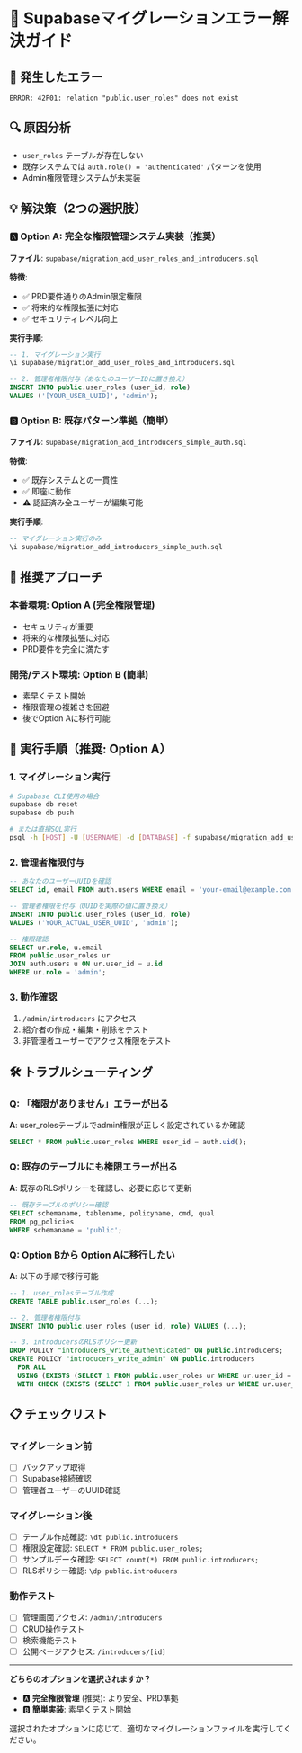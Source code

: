 # 🔧 Supabaseマイグレーションエラー解決ガイド

## 🚨 発生したエラー
```
ERROR: 42P01: relation "public.user_roles" does not exist
```

## 🔍 原因分析
- `user_roles` テーブルが存在しない
- 既存システムでは `auth.role() = 'authenticated'` パターンを使用
- Admin権限管理システムが未実装

## 💡 解決策（2つの選択肢）

### 🅰️ Option A: 完全な権限管理システム実装（推奨）

**ファイル**: `supabase/migration_add_user_roles_and_introducers.sql`

**特徴**:
- ✅ PRD要件通りのAdmin限定権限
- ✅ 将来的な権限拡張に対応
- ✅ セキュリティレベル向上

**実行手順**:
```sql
-- 1. マイグレーション実行
\i supabase/migration_add_user_roles_and_introducers.sql

-- 2. 管理者権限付与（あなたのユーザーIDに置き換え）
INSERT INTO public.user_roles (user_id, role) 
VALUES ('[YOUR_USER_UUID]', 'admin');
```

### 🅱️ Option B: 既存パターン準拠（簡単）

**ファイル**: `supabase/migration_add_introducers_simple_auth.sql`

**特徴**:
- ✅ 既存システムとの一貫性
- ✅ 即座に動作
- ⚠️ 認証済み全ユーザーが編集可能

**実行手順**:
```sql
-- マイグレーション実行のみ
\i supabase/migration_add_introducers_simple_auth.sql
```

## 🎯 推奨アプローチ

### 本番環境: **Option A** (完全権限管理)
- セキュリティが重要
- 将来的な権限拡張に対応
- PRD要件を完全に満たす

### 開発/テスト環境: **Option B** (簡単)
- 素早くテスト開始
- 権限管理の複雑さを回避
- 後でOption Aに移行可能

## 🔄 実行手順（推奨: Option A）

### 1. マイグレーション実行
```bash
# Supabase CLI使用の場合
supabase db reset
supabase db push

# または直接SQL実行
psql -h [HOST] -U [USERNAME] -d [DATABASE] -f supabase/migration_add_user_roles_and_introducers.sql
```

### 2. 管理者権限付与
```sql
-- あなたのユーザーUUIDを確認
SELECT id, email FROM auth.users WHERE email = 'your-email@example.com';

-- 管理者権限を付与（UUIDを実際の値に置き換え）
INSERT INTO public.user_roles (user_id, role) 
VALUES ('YOUR_ACTUAL_USER_UUID', 'admin');

-- 権限確認
SELECT ur.role, u.email 
FROM public.user_roles ur 
JOIN auth.users u ON ur.user_id = u.id 
WHERE ur.role = 'admin';
```

### 3. 動作確認
1. `/admin/introducers` にアクセス
2. 紹介者の作成・編集・削除をテスト
3. 非管理者ユーザーでアクセス権限をテスト

## 🛠️ トラブルシューティング

### Q: 「権限がありません」エラーが出る
**A**: user_rolesテーブルでadmin権限が正しく設定されているか確認
```sql
SELECT * FROM public.user_roles WHERE user_id = auth.uid();
```

### Q: 既存のテーブルにも権限エラーが出る
**A**: 既存のRLSポリシーを確認し、必要に応じて更新
```sql
-- 既存テーブルのポリシー確認
SELECT schemaname, tablename, policyname, cmd, qual 
FROM pg_policies 
WHERE schemaname = 'public';
```

### Q: Option Bから Option Aに移行したい
**A**: 以下の手順で移行可能
```sql
-- 1. user_rolesテーブル作成
CREATE TABLE public.user_roles (...);

-- 2. 管理者権限付与
INSERT INTO public.user_roles (user_id, role) VALUES (...);

-- 3. introducersのRLSポリシー更新
DROP POLICY "introducers_write_authenticated" ON public.introducers;
CREATE POLICY "introducers_write_admin" ON public.introducers
  FOR ALL
  USING (EXISTS (SELECT 1 FROM public.user_roles ur WHERE ur.user_id = auth.uid() AND ur.role = 'admin'))
  WITH CHECK (EXISTS (SELECT 1 FROM public.user_roles ur WHERE ur.user_id = auth.uid() AND ur.role = 'admin'));
```

## 📋 チェックリスト

### マイグレーション前
- [ ] バックアップ取得
- [ ] Supabase接続確認
- [ ] 管理者ユーザーのUUID確認

### マイグレーション後
- [ ] テーブル作成確認: `\dt public.introducers`
- [ ] 権限設定確認: `SELECT * FROM public.user_roles;`
- [ ] サンプルデータ確認: `SELECT count(*) FROM public.introducers;`
- [ ] RLSポリシー確認: `\dp public.introducers`

### 動作テスト
- [ ] 管理画面アクセス: `/admin/introducers`
- [ ] CRUD操作テスト
- [ ] 検索機能テスト
- [ ] 公開ページアクセス: `/introducers/[id]`

---

**どちらのオプションを選択されますか？**
- 🅰️ **完全権限管理** (推奨): より安全、PRD準拠
- 🅱️ **簡単実装**: 素早くテスト開始

選択されたオプションに応じて、適切なマイグレーションファイルを実行してください。